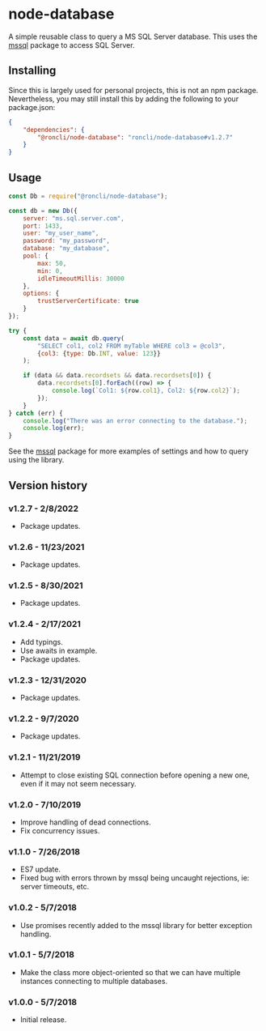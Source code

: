 # node-database
A simple reusable class to query a MS SQL Server database.  This uses the [mssql](https://github.com/tediousjs/node-mssql) package to access SQL Server.

## Installing
Since this is largely used for personal projects, this is not an npm package.  Nevertheless, you may still install this by adding the following to your package.json:

```json
{
    "dependencies": {
        "@roncli/node-database": "roncli/node-database#v1.2.7"
    }
}
```

## Usage
```javascript
const Db = require("@roncli/node-database");

const db = new Db({
    server: "ms.sql.server.com",
    port: 1433,
    user: "my_user_name",
    password: "my_password",
    database: "my_database",
    pool: {
        max: 50,
        min: 0,
        idleTimeoutMillis: 30000
    },
    options: {
        trustServerCertificate: true
    }
});

try {
    const data = await db.query(
        "SELECT col1, col2 FROM myTable WHERE col3 = @col3",
        {col3: {type: Db.INT, value: 123}}
    );

    if (data && data.recordsets && data.recordsets[0]) {
        data.recordsets[0].forEach((row) => {
            console.log(`Col1: ${row.col1}, Col2: ${row.col2}`);
        });
    }
} catch (err) {
    console.log("There was an error connecting to the database.");
    console.log(err);
}
```

See the [mssql](https://github.com/tediousjs/node-mssql) package for more examples of settings and how to query using the library.

## Version history

### v1.2.7 - 2/8/2022
* Package updates.

### v1.2.6 - 11/23/2021
* Package updates.

### v1.2.5 - 8/30/2021
* Package updates.

### v1.2.4 - 2/17/2021
* Add typings.
* Use awaits in example.
* Package updates.

### v1.2.3 - 12/31/2020
* Package updates.

### v1.2.2 - 9/7/2020
* Package updates.

### v1.2.1 - 11/21/2019
* Attempt to close existing SQL connection before opening a new one, even if it may not seem necessary.

### v1.2.0 - 7/10/2019
* Improve handling of dead connections.
* Fix concurrency issues.

### v1.1.0 - 7/26/2018
* ES7 update.
* Fixed bug with errors thrown by mssql being uncaught rejections, ie: server timeouts, etc.

### v1.0.2 - 5/7/2018
* Use promises recently added to the mssql library for better exception handling.

### v1.0.1 - 5/7/2018
* Make the class more object-oriented so that we can have multiple instances connecting to multiple databases.

### v1.0.0 - 5/7/2018
* Initial release.

